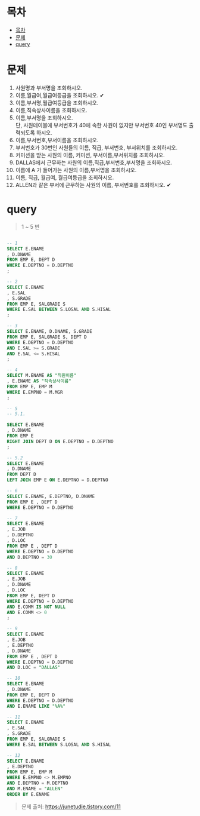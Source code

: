 # 목차
- [목차](#목차)
- [문제](#문제)
- [query](#query)


# 문제

1. 사원명과 부서명을 조회하시오.
2. 이름,월급여,월급여등급을 조회하시오. ✔
3. 이름,부서명,월급여등급을 조회하시오.
4. 이름,직속상사이름을 조회하시오.
5. 이름,부서명을 조회하시오.<br> 
단, 사원테이블에 부서번호가 40에 속한 사원이 없지만 부서번호 40인 부서명도 출력되도록 하시오.
6. 이름,부서번호,부서이름을 조회하시오.
7. 부서번호가 30번인 사원들의 이름, 직급, 부서번호, 부서위치를 조회하시오.
8. 커미션을 받는 사원의 이름, 커미션, 부서이름,부서위치를 조회하시오.
9. DALLAS에서 근무하는 사원의 이름,직급,부서번호,부서명을 조회하시오.
10. 이름에 A 가 들어가는 사원의 이름,부서명을 조회하시오.
11. 이름, 직급, 월급여, 월급여등급을 조회하시오.
12. ALLEN과 같은 부서에 근무하는 사원의 이름, 부서번호를 조회하시오. ✔


# query

>  1 ~ 5 번
```sql

-- 1
SELECT E.ENAME
, D.DNAME 
FROM EMP E, DEPT D
WHERE E.DEPTNO = D.DEPTNO
;

-- 2
SELECT E.ENAME
, E.SAL
, S.GRADE
FROM EMP E, SALGRADE S
WHERE E.SAL BETWEEN S.LOSAL AND S.HISAL
;

-- 3
SELECT E.ENAME, D.DNAME, S.GRADE 
FROM EMP E, SALGRADE S, DEPT D
WHERE E.DEPTNO = D.DEPTNO
AND E.SAL >= S.GRADE
AND E.SAL <= S.HISAL
;

-- 4
SELECT M.ENAME AS "직원이름"
, E.ENAME AS "직속상사이름"
FROM EMP E, EMP M
WHERE E.EMPNO = M.MGR
;

-- 5
-- 5.1.

SELECT E.ENAME
, D.DNAME
FROM EMP E
RIGHT JOIN DEPT D ON E.DEPTNO = D.DEPTNO
;

-- 5.2
SELECT E.ENAME
, D.DNAME
FROM DEPT D
LEFT JOIN EMP E ON E.DEPTNO = D.DEPTNO
```

```sql
-- 6
SELECT E.ENAME, E.DEPTNO, D.DNAME
FROM EMP E , DEPT D
WHERE E.DEPTNO = D.DEPTNO

-- 7
SELECT E.ENAME
, E.JOB
, D.DEPTNO
, D.LOC
FROM EMP E , DEPT D
WHERE E.DEPTNO = D.DEPTNO
AND D.DEPTNO = 30

-- 8
SELECT E.ENAME
, E.JOB
, D.DNAME
, D.LOC
FROM EMP E, DEPT D
WHERE E.DEPTNO = D.DEPTNO
AND E.COMM IS NOT NULL 
AND E.COMM <> 0
;

-- 9
SELECT E.ENAME
, E.JOB
, E.DEPTNO
, D.DNAME
FROM EMP E , DEPT D
WHERE E.DEPTNO = D.DEPTNO
AND D.LOC = "DALLAS"

-- 10
SELECT E.ENAME
, D.DNAME
FROM EMP E, DEPT D
WHERE E.DEPTNO = D.DEPTNO
AND E.ENAME LIKE "%A%"

-- 11
SELECT E.ENAME
, E.SAL
, S.GRADE
FROM EMP E, SALGRADE S
WHERE E.SAL BETWEEN S.LOSAL AND S.HISAL

-- 12
SELECT E.ENAME
, E.DEPTNO
FROM EMP E, EMP M
WHERE E.EMPNO <> M.EMPNO
AND E.DEPTNO = M.DEPTNO
AND M.ENAME = "ALLEN"
ORDER BY E.ENAME
```

> 문제 출처: https://junetudie.tistory.com/11
